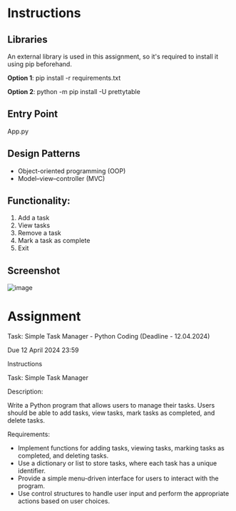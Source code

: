# Instructions

## Libraries
An external library is used in this assignment, so it's required to install it using pip beforehand.

**Option 1**: pip install -r requirements.txt

**Option 2**: python -m pip install -U prettytable

## Entry Point
App.py

## Design Patterns
* Object-oriented programming (OOP)
* Model–view–controller (MVC)

## Functionality: 
1. Add a task
2. View tasks
3. Remove a task
4. Mark a task as complete
5. Exit

## Screenshot
![image](https://github.com/harryguiacorn/Introduction-to-Generative-AI-Part-1/assets/1398153/c669500a-58e1-4fa8-b4c2-a312c0ff68d6)


# Assignment
Task: Simple Task Manager - Python Coding (Deadline - 12.04.2024)

Due 12 April 2024 23:59

Instructions

Task: Simple Task Manager

Description:

Write a Python program that allows users to manage their tasks. Users should be able to add tasks, view tasks, mark tasks as completed, and delete tasks.

Requirements:

* Implement functions for adding tasks, viewing tasks, marking tasks as completed, and deleting tasks.
* Use a dictionary or list to store tasks, where each task has a unique identifier.
* Provide a simple menu-driven interface for users to interact with the program.
* Use control structures to handle user input and perform the appropriate actions based on user choices.
